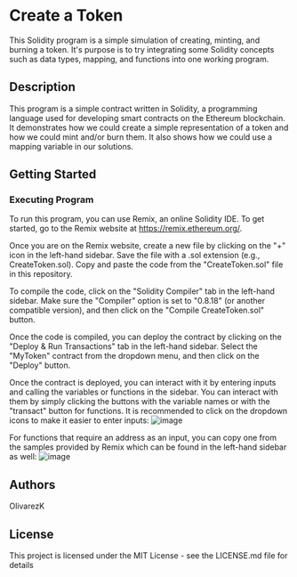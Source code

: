 # Create a Token

This Solidity program is a simple simulation of creating, minting, and burning a token. It's purpose is to try integrating some Solidity concepts such as data types, mapping, and functions into one working program.

## Description

This program is a simple contract written in Solidity, a programming language used for developing smart contracts on the Ethereum blockchain. It demonstrates how we could create a simple representation of a token and how we could mint and/or burn them. It also shows how we could use a mapping variable in our solutions.

## Getting Started

### Executing Program

To run this program, you can use Remix, an online Solidity IDE. To get started, go to the Remix website at https://remix.ethereum.org/.

Once you are on the Remix website, create a new file by clicking on the "+" icon in the left-hand sidebar. Save the file with a .sol extension (e.g., CreateToken.sol). Copy and paste the code from the "CreateToken.sol" file in this repository.

To compile the code, click on the "Solidity Compiler" tab in the left-hand sidebar. Make sure the "Compiler" option is set to "0.8.18" (or another compatible version), and then click on the "Compile CreateToken.sol" button.

Once the code is compiled, you can deploy the contract by clicking on the "Deploy & Run Transactions" tab in the left-hand sidebar. Select the "MyToken" contract from the dropdown menu, and then click on the "Deploy" button.

Once the contract is deployed, you can interact with it by entering inputs and calling the variables or functions in the sidebar. You can interact with them by simply clicking the buttons with the variable names or with the "transact" button for functions. It is recommended to click on the dropdown icons to make it easier to enter inputs:
![image](https://user-images.githubusercontent.com/72584770/234551817-fc94e294-7f63-41be-8a5e-59fa6363bc21.png)

For functions that require an address as an input, you can copy one from the samples provided by Remix which can be found in the left-hand sidebar as well:
![image](https://user-images.githubusercontent.com/72584770/234553227-a18b8544-5e0b-48a5-af7a-0c81f2bbbcc4.png)

## Authors

OlivarezK

## License

This project is licensed under the MIT License - see the LICENSE.md file for details

